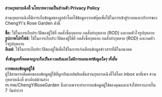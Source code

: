 <b>สวนกุหลาบเฉิงอี้ นโยบายความเป็นส่วนตัว Privacy Policy</b>

สวนกุหลาบเฉิงอี้มีการเก็บข้อมูลของลูกค้าโดยใช้ข้อมูลจากเฟบุ๊คเพื่อใช้ในการเข้าสู่ระบบและบริการของ ChengYi's Rose Garden ดังนี้

<b>ชื่อ:</b> ใช้ในการเก็บประวัติของผู้ใช้ที่ กดสั่งซื้อกุหลาบ กดสั่งทำกุหลาบ (ROD) และกดหัวใจรูปกุหลาบ<br/>
<b>รูปภาพโปรไฟล์:</b> ใช้ในการเก็บประวัติของผู้ใช้ที่ กดสั่งซื้อกุหลาบ กดสั่งทำกุหลาบ (ROD) และกดหัวใจรูปกุหลาบ<br/>
<b>อีเมล์:</b> ใช้ในการเก็บประวัติของผู้ใช้เพื่อใช้ในการแจ้งเตือนข้อมูลข่าวสารที่มีในอนาคต

***ซึ่งข้อมูลทั้งหมดจะถูกเก็บเป็นความลับและไม่มีการเผยแพร่ข้อมูลใดๆ ทั้งสิ้น***

<b>การขอลบข้อมูลผู้ใช้</b><br/>
ผู้ใช้สามารถติดต่อขอลบข้อมูลผู้ใช้ที่ผูกกับแอปพลิเคชั่นสวนกุหลาบเฉิงอี้ได้โดย inbox มาที่เพจ สวนกุหลาบเฉิงอี้ ตางลิงค์ด้านล่าง<br/>
m.me/ChengYiRoseGarden ซึ่งทางเพจจะทำการลบข้อมูลผู้ใช้ของคุณและแจ้งให้ทราบภายใน 7 วันทำการ
